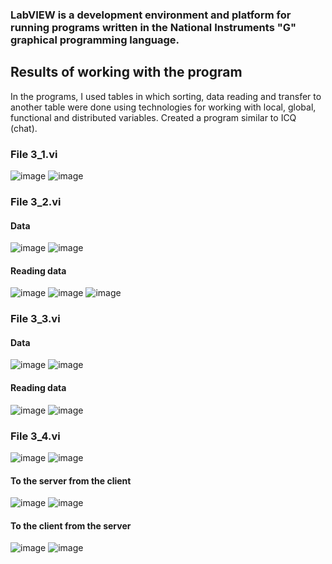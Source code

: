 ### LabVIEW is a development environment and platform for running programs written in the National Instruments "G" graphical programming language.

## Results of working with the program
In the programs, I used tables in which sorting, data reading and transfer to another table were done using technologies for working with local, global, functional and distributed variables.
Created a program similar to ICQ (chat).

### File 3_1.vi
![image](https://github.com/user-attachments/assets/ae0eda68-6df9-4a92-9e28-74f34733fbd5)
![image](https://github.com/user-attachments/assets/528ed25a-2392-495c-873f-c10fde840ce8)

### File 3_2.vi
#### Data
![image](https://github.com/user-attachments/assets/ef9989da-251c-4d77-8b95-a83b8bd70d79)
![image](https://github.com/user-attachments/assets/a3372e7c-a597-4613-9525-c1a5c30765e3)

#### Reading data
![image](https://github.com/user-attachments/assets/b681f304-fd05-404b-84d8-110897b9aab7)
![image](https://github.com/user-attachments/assets/bd528dee-cf8e-48a7-af2a-ef09b6a5e7f6)
![image](https://github.com/user-attachments/assets/6aec8d20-df92-48c7-a60d-ed981b9f0259)

### File 3_3.vi
#### Data
![image](https://github.com/user-attachments/assets/a4070eb7-c098-476f-b171-8a0f820309bf)
![image](https://github.com/user-attachments/assets/86dcf517-2b71-4a3f-8b40-04cb16e877ea)

#### Reading data
![image](https://github.com/user-attachments/assets/9b8577a8-235f-465d-bde7-8e06b7b309c6)
![image](https://github.com/user-attachments/assets/8e5a9b8f-ad52-460d-8828-03fc21f451a5)

### File 3_4.vi
![image](https://github.com/user-attachments/assets/3c989b88-a934-4e84-81f8-380c6ad79c59)
![image](https://github.com/user-attachments/assets/0b2d0a66-0be4-49b3-a14a-41cf3878bd69)

#### To the server from the client
![image](https://github.com/user-attachments/assets/0ea7e592-252b-4b1c-8bcc-aa21cb491085)
![image](https://github.com/user-attachments/assets/7d839d6b-f835-4c8a-88a8-7819a463de4b)

#### To the client from the server
![image](https://github.com/user-attachments/assets/feaf9b33-7f44-499c-a5b6-78d00bf0c2da)
![image](https://github.com/user-attachments/assets/ed7a84a6-4f3e-466f-9c76-046e01ce45f1)
